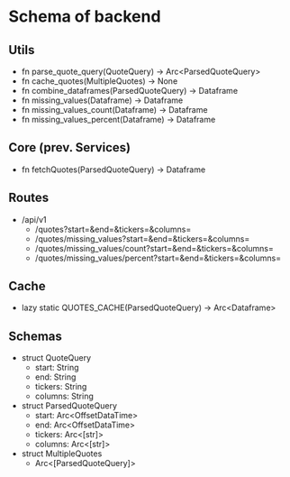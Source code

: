# Schema of backend

## Utils
- fn parse_quote_query(QuoteQuery) -> Arc\<ParsedQuoteQuery>
- fn cache_quotes(MultipleQuotes) -> None
- fn combine_dataframes(ParsedQuoteQuery) -> Dataframe
- fn missing_values(Dataframe) -> Dataframe
- fn missing_values_count(Dataframe) -> Dataframe
- fn missing_values_percent(Dataframe) -> Dataframe

## Core (prev. Services)
- fn fetchQuotes(ParsedQuoteQuery) -> Dataframe

## Routes
- /api/v1
    - /quotes?start=&end=&tickers=&columns=
    - /quotes/missing_values?start=&end=&tickers=&columns=
    - /quotes/missing_values/count?start=&end=&tickers=&columns=
    - /quotes/missing_values/percent?start=&end=&tickers=&columns=

## Cache
- lazy static QUOTES_CACHE(ParsedQuoteQuery) -> Arc\<Dataframe>

## Schemas
- struct QuoteQuery
    - start: String
    - end: String
    - tickers: String
    - columns: String
- struct ParsedQuoteQuery
    - start: Arc\<OffsetDataTime>
    - end: Arc\<OffsetDataTime>
    - tickers: Arc\<[str]>
    - columns: Arc\<[str]>
- struct MultipleQuotes
    - Arc\<[ParsedQuoteQuery]>
